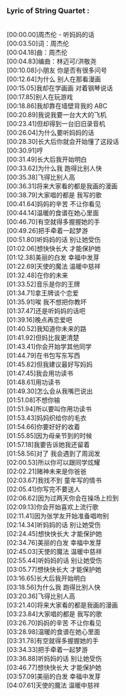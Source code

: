 <h3>Lyric of String Quartet :</h3><p><br>[00:00.00]周杰伦 - 听妈妈的话
<br>[00:03.50]词：周杰伦
<br>[00:04.18]曲：周杰伦
<br>[00:04.83]编曲：林迈可/洪敬尧
<br>[00:10.08]小朋友 你是否有很多问号
<br>[00:12.64]为什么 别人在那看漫画
<br>[00:15.05]我却在学画画 对着钢琴说话
<br>[00:17.85]别人在玩游戏
<br>[00:18.86]我却靠在墙壁背我的 ABC
<br>[00:20.89]我说我要一台大大的飞机
<br>[00:23.41]但却得到一台旧旧录音机
<br>[00:26.04]为什么要听妈妈的话
<br>[00:28.30]长大后你就会开始懂了这段话
<br>[00:30.91]哼
<br>[00:31.49]长大后我开始明白
<br>[00:33.62]为什么我 跑得比别人快
<br>[00:35.38]飞得比别人高
<br>[00:36.31]将来大家看的都是我画的漫画
<br>[00:38.79]大家唱的都是 我写的歌
<br>[00:41.64]妈妈的辛苦 不让你看见
<br>[00:44.14]温暖的食谱在她心里面
<br>[00:46.70]有空就得多握握她的手
<br>[00:49.26]把手牵着一起梦游
<br>[00:51.80]听妈妈的话 别让她受伤
<br>[01:02.06]想快快长大 才能保护她
<br>[01:12.38]美丽的白发 幸福中发芽
<br>[01:22.69]天使的魔法 温暖中慈祥
<br>[01:32.48]在你的未来
<br>[01:33.52]音乐是你的王牌
<br>[01:34.71]拿王牌谈个恋爱
<br>[01:35.91]唉 我不想把你教坏
<br>[01:37.47]还是听妈妈的话吧
<br>[01:39.16]晚点再恋爱吧
<br>[01:40.52]我知道你未来的路
<br>[01:41.92]但妈比我更清楚
<br>[01:43.41]你会开始学其他同学
<br>[01:44.79]在书包写东写西
<br>[01:45.82]但我建议最好写妈妈
<br>[01:47.45]我会用功读书
<br>[01:48.61]用功读书
<br>[01:49.30]怎么会从我嘴巴说出
<br>[01:51.08]不想你输
<br>[01:51.94]所以要叫你用功读书
<br>[01:53.43]妈妈织给你的毛衣
<br>[01:54.66]你要好好的收着
<br>[01:55.85]因为母亲节到的时候
<br>[01:57.18]我要告诉她我还留着
<br>[01:58.56]对了 我会遇到了周润发
<br>[02:00.53]所以你可以跟同学炫耀
<br>[02:02.21]赌神未来是你爸爸
<br>[02:03.67]我找不到 童年写的情书
<br>[02:05.41]你写完不要送人
<br>[02:06.62]因为过两天你会在操场上捡到
<br>[02:09.13]你会开始喜欢上流行歌
<br>[02:11.41]因为张学友开始准备唱吻别
<br>[02:14.34]听妈妈的话 别让她受伤
<br>[02:24.45]想快快长大 才能保护她
<br>[02:34.76]美丽的白发 幸福中发芽
<br>[02:45.03]天使的魔法 温暖中慈祥
<br>[02:55.44]听妈妈的话 别让她受伤
<br>[03:05.77]想快快长大 才能保护她
<br>[03:16.65]长大后我开始明白
<br>[03:18.56]为什么我 跑得比别人快
<br>[03:20.36]飞得比别人高
<br>[03:21.40]将来大家看的都是我画的漫画
<br>[03:23.84]大家唱的都是 我写的歌
<br>[03:26.70]妈妈的辛苦 不让你看见
<br>[03:28.98]温暖的食谱在她心里面
<br>[03:31.78]有空就得多握握她的手
<br>[03:34.33]把手牵着一起梦游
<br>[03:36.88]听妈妈的话 别让她受伤
<br>[03:46.77]想快快长大 才能保护她
<br>[03:57.09]美丽的白发 幸福中发芽
<br>[04:07.61]天使的魔法 温暖中慈祥
</p>
